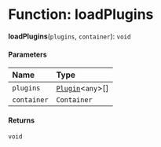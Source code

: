 # Function: loadPlugins

**loadPlugins**(`plugins`, `container`): `void`

#### Parameters

| Name | Type |
| :------ | :------ |
| `plugins` | [`Plugin`](/en/auto-docs/core/variables/Plugin-1.md)<`any`>\[] |
| `container` | `Container` |

#### Returns

`void`
